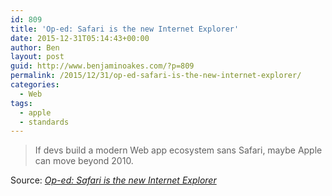 ```yaml
---
id: 809
title: 'Op-ed: Safari is the new Internet Explorer'
date: 2015-12-31T05:14:43+00:00
author: Ben
layout: post
guid: http://www.benjaminoakes.com/?p=809
permalink: /2015/12/31/op-ed-safari-is-the-new-internet-explorer/
categories:
  - Web
tags:
  - apple
  - standards
---
```

> If devs build a modern Web app ecosystem sans Safari, maybe Apple can move beyond 2010.

Source: _[Op-ed: Safari is the new Internet Explorer](http://arstechnica.com/information-technology/2015/06/op-ed-safari-is-the-new-internet-explorer/)_